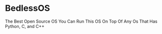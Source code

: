 # BedlessOS
The Best Open Source OS
You Can Run This OS On Top Of Any Os That Has Python, C, and C++
